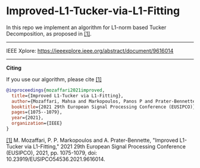 # Improved-L1-Tucker-via-L1-Fitting
In this repo we implement an algorithm for L1-norm based Tucker Decomposition, as proposed in [[1]](https://doi.org/10.23919/EUSIPCO54536.2021.9616014).


---
IEEE Xplore: https://ieeexplore.ieee.org/abstract/document/9616014


---
**Citing**

If you use our algorithm, please cite [[1]](https://ieeexplore.ieee.org/abstract/document/9616014)

```bibtex
@inproceedings{mozaffari2021improved,
  title={Improved L1-Tucker via L1-Fitting},
  author={Mozaffari, Mahsa and Markopoulos, Panos P and Prater-Bennette, Ashley},
  booktitle={2021 29th European Signal Processing Conference (EUSIPCO)},
  pages={1075--1079},
  year={2021},
  organization={IEEE}
}
```
[[1]](https://doi.org/10.23919/EUSIPCO54536.2021.9616014) M. Mozaffari, P. P. Markopoulos and A. Prater-Bennette, "Improved L1-Tucker via L1-Fitting," 2021 29th European Signal Processing Conference (EUSIPCO), 2021, pp. 1075-1079, doi: 10.23919/EUSIPCO54536.2021.9616014.